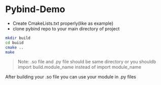 # Pybind-Demo



- Create CmakeLists.txt properly(like as example)
- clone pybind repo to your  main directory of project
```sh
mkdir build
cd buiid
cmake ..
make
```
> Note: .so file and .py file should be same directory or you shouldb import build.module_name instead of import module_name

After building your .so file you can use your module in .py files
